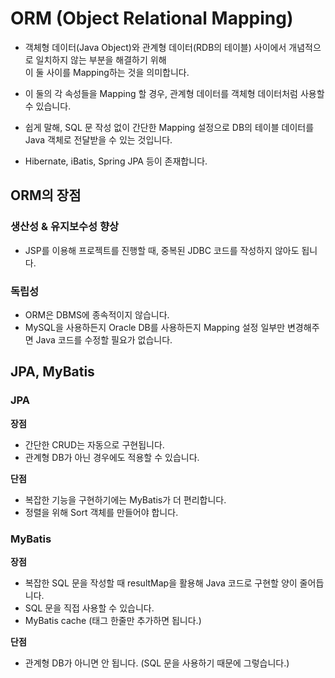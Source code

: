 # ORM (Object Relational Mapping)
* 객체형 데이터(Java Object)와 관계형 데이터(RDB의 테이블) 사이에서 개념적으로 일치하지 않는 부분을 해결하기 위해<br/>
이 둘 사이를 Mapping하는 것을 의미합니다.

* 이 둘의 각 속성들을 Mapping 할 경우, 관계형 데이터를 객체형 데이터처럼 사용할 수 있습니다.

* 쉽게 말해, SQL 문 작성 없이 간단한 Mapping 설정으로 DB의 테이블 데이터를 Java 객체로 전달받을 수 있는 것입니다.

* Hibernate, iBatis, Spring JPA 등이 존재합니다.

## ORM의 장점

### 생산성 & 유지보수성 향상
* JSP를 이용해 프로젝트를 진행할 때, 중복된 JDBC 코드를 작성하지 않아도 됩니다.
    
### 독립성
* ORM은 DBMS에 종속적이지 않습니다.
* MySQL을 사용하든지 Oracle DB를 사용하든지 Mapping 설정 일부만 변경해주면 Java 코드를 수정할 필요가 없습니다. 

## JPA, MyBatis

### JPA
**장점**
* 간단한 CRUD는 자동으로 구현됩니다.
* 관계형 DB가 아닌 경우에도 적용할 수 있습니다.

**단점**
* 복잡한 기능을 구현하기에는 MyBatis가 더 편리합니다.
* 정렬을 위해 Sort 객체를 만들어야 합니다.

### MyBatis
**장점**
* 복잡한 SQL 문을 작성할 때 resultMap을 활용해 Java 코드로 구현할 양이 줄어듭니다.
* SQL 문을 직접 사용할 수 있습니다.
* MyBatis cache (태그 한줄만 추가하면 됩니다.)

**단점**
* 관계형 DB가 아니면 안 됩니다. (SQL 문을 사용하기 때문에 그렇습니다.)